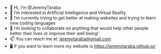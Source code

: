 - 👋 Hi, I’m @JeremyTaraba
- 👀 I’m interested in Artificial Intelligence and Virtual Reality
- 🌱 I’m currently trying to get better at making websites and trying to learn new coding languages
- 💞️ I’m looking to collaborate on anything that would help other people better their lives or improve their well being!
- 📫 You can reach me at: jeremytaraba@gmail.com
- 🖥️ If you want to learn more my website is https://jeremytaraba.github.io/


<!---
JeremyTaraba/JeremyTaraba is a ✨ special ✨ repository because its `README.md` (this file) appears on your GitHub profile.
You can click the Preview link to take a look at your changes.
--->
